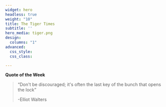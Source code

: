 ```yaml
---
widget: hero
headless: true
weight: "10"
title: The Tiger Times
subtitle: ''
hero_media: tiger.png
design:
  columns: "1"
advanced:
  css_style: 
  css_class: 

---
```

__Quote of the Week__
>“Don't be discouraged; it's often the last key of the bunch that opens the lock”
>
> -Elliot Walters
